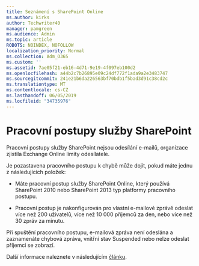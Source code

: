 ```yaml
---
title: Seznámení s SharePoint Online
ms.author: kirks
author: Techwriter40
manager: pamgreen
ms.audience: Admin
ms.topic: article
ROBOTS: NOINDEX, NOFOLLOW
localization_priority: Normal
ms.collection: Adm_O365
ms.custom: ''
ms.assetid: 7ae05f21-eb16-4d71-9e19-4f097eb100d2
ms.openlocfilehash: a44b2c7b26895e09c24df772f1ada9a2e3483747
ms.sourcegitcommit: 241e21b6da226563bf70bdb1f5bad3d91c38cd2c
ms.translationtype: MT
ms.contentlocale: cs-CZ
ms.lasthandoff: 06/05/2019
ms.locfileid: "34735976"
---
```

# <a name="workflows-in-sharepoint"></a>Pracovní postupy služby SharePoint

Pracovní postupy služby SharePoint nejsou odesílání e-mailů, organizace zjistila Exchange Online limity odesílatele.

Je pozastavena pracovního postupu k chybě může dojít, pokud máte jednu z následujících položek:

- Máte pracovní postup služby SharePoint Online, který používá SharePoint 2010 nebo SharePoint 2013 typ platformy pracovního postupu.

- Pracovní postup je nakonfigurován pro vlastní e-mailové zprávě odeslat více než 200 uživatelů, více než 10 000 příjemců za den, nebo více než 30 zpráv za minutu.

Při spuštění pracovního postupu, e-mailová zpráva není odeslána a zaznamenáte chybová zpráva, vnitřní stav Suspended nebo nelze odeslat příjemci se zobrazí.

Další informace naleznete v následujícím [článku](https://support.office.com/en-us/article/-daily-email-limit-has-exceeded-and-your-workflow-has-been-suspended-or-unable-to-send-to-a-recipient-error-in-a-sharepoint-online-workflow-89d02169-5fa6-4259-affc-73edb6ca9fb6?ui=en-US&amp;rs=en-US&amp;ad=US).

